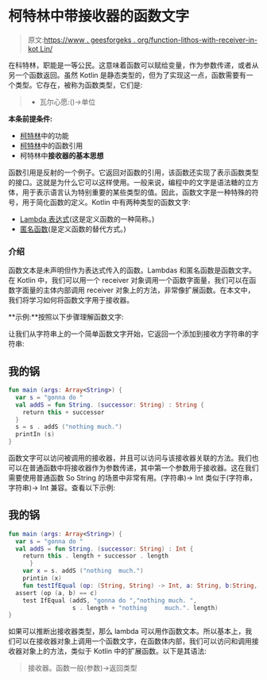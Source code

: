 # 柯特林中带接收器的函数文字

> 原文:[https://www . geesforgeks . org/function-lithos-with-receiver-in-kot Lin/](https://www.geeksforgeeks.org/function-literals-with-receiver-in-kotlin/)

在科特林，职能是一等公民。这意味着函数可以赋给变量，作为参数传递，或者从另一个函数返回。虽然 Kotlin 是静态类型的，但为了实现这一点，函数需要有一个类型。它存在，被称为函数类型，它们是:

> *   瓦尔心愿:()->单位

**本条前提条件:**

*   [柯特林](https://www.geeksforgeeks.org/kotlin-functions/)中的功能
*   [柯特林](https://www.geeksforgeeks.org/kotlin-reflection/)中的函数引用
*   柯特林中**接收器的基本思想**

函数引用是反射的一个例子。它返回对函数的引用，该函数还实现了表示函数类型的接口。这就是为什么它可以这样使用。一般来说，编程中的文字是语法糖的立方体，用于表示语言认为特别重要的某些类型的值。因此，函数文字是一种特殊的符号，用于简化函数的定义。Kotlin 中有两种类型的函数文字:

*   [Lambda 表达式](https://www.geeksforgeeks.org/kotlin-lambdas-expressions-and-anonymous-functions/)(这是定义函数的一种简称。)
*   [匿名函数](https://www.geeksforgeeks.org/kotlin-lambdas-expressions-and-anonymous-functions/)(是定义函数的替代方式。)

### 介绍

函数文本是未声明但作为表达式传入的函数。Lambdas 和匿名函数是函数文字。在 Kotlin 中，我们可以用一个 receiver 对象调用一个函数字面量，我们可以在函数字面量的主体内部调用 receiver 对象上的方法，非常像扩展函数。在本文中，我们将学习如何将函数文字用于接收器。

**示例:**按照以下步骤理解函数文字:

让我们从字符串上的一个简单函数文字开始，它返回一个添加到接收方字符串的字符串:

## 我的锅

```kt
fun main (args: Array<String>) {
  var s = "gonna do "
  val addS = fun String. (successor: String) : String {
    return this + successor
  }
  s = s . addS ("nothing much.")
  printIn (s)
}
```

函数文字可以访问被调用的接收器，并且可以访问与该接收器关联的方法。我们也可以在普通函数中将接收器作为参数传递，其中第一个参数用于接收器。这在我们需要使用普通函数 So String 的场景中非常有用。(字符串)-> Int 类似于(字符串，字符串)-> Int 兼容。查看以下示例:

## 我的锅

```kt
fun main (args: Array<String>) {
  var s = "gonna do "
  val addS = fun String. (successor: String) : Int {
    return this . length + successor . length
      }
    var x = s. addS ("nothing  much.")
    printin (x)
    fun testIfEqual (op: (String, String) -> Int, a: String, b:String, c: Int) =
  assert (op (a, b) == c)
    test IfEqual (addS, "gonna do ","nothing much. ",
                  s . length + "nothing     much.". length)
}
```

如果可以推断出接收器类型，那么 lambda 可以用作函数文本。所以基本上，我们可以在接收器对象上调用一个函数文字，在函数体内部，我们可以访问和调用接收器对象上的方法，类似于 Kotlin 中的扩展函数。以下是其语法:

> 接收器。函数一般(参数)->返回类型
